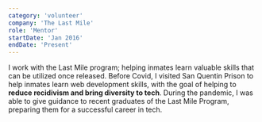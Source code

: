 ```yaml
---
category: 'volunteer'
company: 'The Last Mile'
role: 'Mentor'
startDate: 'Jan 2016'
endDate: 'Present'
---
```


I work with the Last Mile program; helping inmates learn valuable skills that can be utilized once released. Before Covid, I visited San Quentin Prison to help inmates learn web development skills, with the goal of helping to **reduce recidivism and bring diversity to tech**. During the pandemic, I was able to give guidance to recent graduates of the Last Mile Program, preparing them for a successful career in tech.
